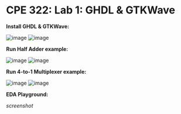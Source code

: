 # CPE 322: Lab 1: GHDL & GTKWave

**Install GHDL & GTKWave:**

![image](https://github.com/user-attachments/assets/d2387d08-a3ee-465f-8273-1efae454b54c)
![image](https://github.com/user-attachments/assets/a67f8fff-6f57-4c1e-9243-a3eb2ff56418)



**Run Half Adder example:**

![image](https://github.com/user-attachments/assets/aa548fd6-7a3c-452b-ab23-1fb4d46b97c6)
![image](https://github.com/user-attachments/assets/70418d68-d435-4e4d-b870-4505a477b5e7)


**Run 4-to-1 Multiplexer example:**

![image](https://github.com/user-attachments/assets/911a39fe-c43d-4ffb-9883-b4301895f3b7)
![image](https://github.com/user-attachments/assets/9ff5143d-9605-4b35-bdcf-025d0be8b060)


**EDA Playground:**

_screenshot_
